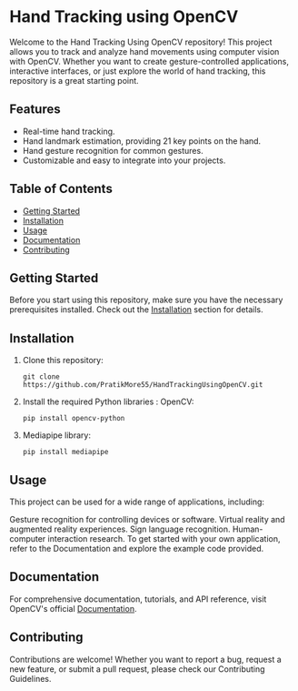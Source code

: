 # Hand Tracking using OpenCV

Welcome to the Hand Tracking Using OpenCV repository! This project allows you to track and analyze hand movements using computer vision with OpenCV. Whether you want to create gesture-controlled applications, interactive interfaces, or just explore the world of hand tracking, this repository is a great starting point.

## Features

- Real-time hand tracking.
- Hand landmark estimation, providing 21 key points on the hand.
- Hand gesture recognition for common gestures.
- Customizable and easy to integrate into your projects.

## Table of Contents

- [Getting Started](#getting-started)
- [Installation](#installation)
- [Usage](#usage)
- [Documentation](#documentation)
- [Contributing](#contributing)

## Getting Started

Before you start using this repository, make sure you have the necessary prerequisites installed. Check out the [Installation](#installation) section for details.

## Installation

1. Clone this repository:

   ```shell
   git clone https://github.com/PratikMore55/HandTrackingUsingOpenCV.git

2. Install the required Python libraries : OpenCV:

   ```shell
   pip install opencv-python

3. Mediapipe library:

   ```shell
   pip install mediapipe
   
## Usage

This project can be used for a wide range of applications, including:

Gesture recognition for controlling devices or software.
Virtual reality and augmented reality experiences.
Sign language recognition.
Human-computer interaction research.
To get started with your own application, refer to the Documentation and explore the example code provided.  

## Documentation

For comprehensive documentation, tutorials, and API reference, visit OpenCV's official [Documentation](https://docs.opencv.org/4.x/).

## Contributing

Contributions are welcome! Whether you want to report a bug, request a new feature, or submit a pull request, please check our Contributing Guidelines.

